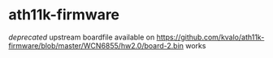 # ath11k-firmware

*deprecated*
upstream boardfile available on https://github.com/kvalo/ath11k-firmware/blob/master/WCN6855/hw2.0/board-2.bin works
